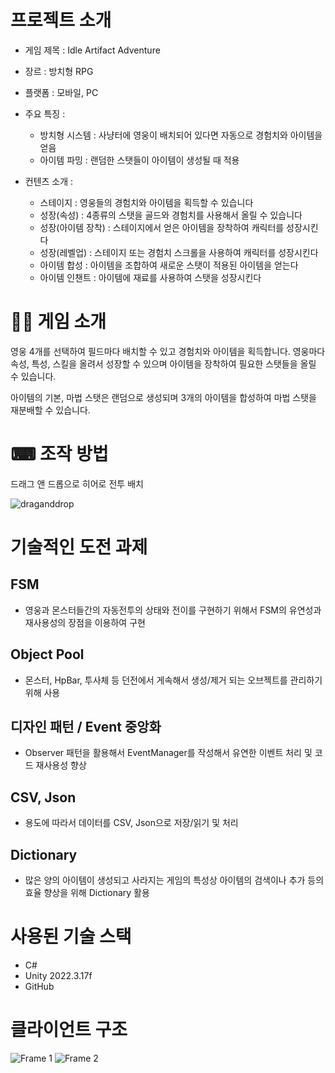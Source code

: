 # 프로젝트 소개
- 게임 제목 : Idle Artifact Adventure
- 장르 : 방치형 RPG
- 플랫폼 : 모바일, PC
- 주요 특징 :
    - 방치형 시스템 : 사냥터에 영웅이 배치되어 있다면 자동으로 경험치와 아이템을 얻음
    - 아이템 파밍 : 랜덤한 스탯들이 아이템이 생성될 때 적용
    
- 컨텐츠 소개 :
    - 스테이지 : 영웅들의 경험치와 아이템을 획득할 수 있습니다
    - 성장(속성) : 4종류의 스탯을 골드와 경험치를 사용해서 올릴 수 있습니다
    - 성장(아이템 장착) : 스테이지에서 얻은 아이템을 장착하여 캐릭터를 성장시킨다
    - 성장(레벨업) : 스테이지 또는 경험치 스크롤을 사용하여 캐릭터를 성장시킨다
    - 아이템 합성 : 아이템을 조합하여 새로운 스탯이 적용된 아이템을 얻는다
    - 아이템 인챈트 : 아이템에 재료를 사용하여 스탯을 성장시킨다
# 👨‍🏫 게임 소개

영웅 4개를 선택하여 필드마다 배치할 수 있고 경험치와 아이템을 획득합니다.
영웅마다 속성, 특성, 스킬을 올려서 성장할 수 있으며 아이템을 장착하여 필요한 스탯들을 올릴 수 있습니다.

아이템의 기본, 마법 스탯은 랜덤으로 생성되며 3개의 아이템을 합성하여 마법 스탯을 재분배할 수 있습니다.

# ⌨ 조작 방법

드래그 앤 드롭으로 히어로 전투 배치


![draganddrop](https://github.com/user-attachments/assets/f3a5acbf-8965-49ff-a651-447077c9fd67)



# 기술적인 도전 과제
## FSM
* 영웅과 몬스터들간의 자동전투의 상태와 전이를 구현하기 위해서 FSM의 유연성과 재사용성의 장점을 이용하여 구현
## Object Pool
* 몬스터, HpBar, 투사체 등 던전에서 게속해서 생성/제거 되는 오브젝트를 관리하기 위해 사용
## 디자인 패턴 / Event 중앙화
* Observer 패턴을 활용해서 EventManager를 작성해서 유연한 이벤트 처리 및 코드 재사용성 향상
## CSV, Json
* 용도에 따라서 데이터를 CSV, Json으로 저장/읽기 및 처리
## Dictionary
* 많은 양의 아이템이 생성되고 사라지는 게임의 특성상 아이템의 검색이나 추가 등의 효율 향상을 위해 Dictionary 활용

# 사용된 기술 스택

* C#
* Unity 2022.3.17f
* GitHub


# 클라이언트 구조
![Frame 1](https://github.com/user-attachments/assets/791f8e7c-3bbe-43f7-80b0-efb4fb8edd14)
![Frame 2](https://github.com/user-attachments/assets/b6160d10-39b0-4ee6-90f3-62c00f71d818)



